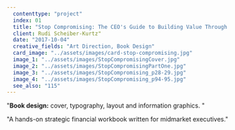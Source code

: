 ```yaml
---
  contenttype: "project"
  index: 01
  title: "Stop Compromising: The CEO's Guide to Building Value Through Smarter Finance"
  client: Rudi Scheiber-Kurtz"
  date: "2017-10-04"
  creative_fields: "Art Direction, Book Design"
  card_image: "../assets/images/card-stop-compromising.jpg"
  image_1: "../assets/images/StopCompromisingCover.jpg"
  image_2: "../assets/images/StopCompromisingPartOne.jpg"
  image_3: "../assets/images/StopCompromising_p28-29.jpg"
  image_4: "../assets/images/StopCompromising_p94-95.jpg"
  see_also: "115"
---
```


<p className=copy_A>"<strong>Book design:</strong> cover, typography, layout and information graphics. "</p>
<p className=copy_B>"A hands-on strategic financial workbook written for midmarket executives."</p>
<p className=copy_C></p>
<p className=copy_D></p>
